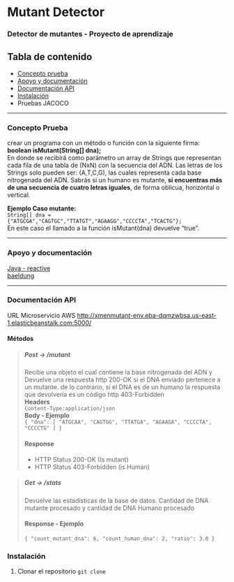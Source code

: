 # Mutant Detector
### Detector de mutantes - Proyecto de aprendizaje

## Tabla de contenido
- [Concepto prueba](###Concepto-Prueba)
- [Apoyo y documentación](###Apoyo-y-documentación)
- [Documentación API](###Documentación-API)
- [Instalación](###Instalación)
- Pruebas JACOCO

---

### Concepto Prueba
crear un programa con un método o función con la siguiente firma:<br>
**boolean isMutant(String[] dna);**<br>
En donde se recibirá como parámetro un array de Strings que representan cada fila de una tabla
de (NxN) con la secuencia del ADN. Las letras de los Strings solo pueden ser: (A,T,C,G), las
cuales representa cada base nitrogenada del ADN.
Sabrás si un humano es mutante, **si encuentras más de una secuencia de cuatro letras
iguales**, de forma oblicua, horizontal o vertical.<br>

**Ejemplo Caso mutante:** <br>
`String[] dna = {"ATGCGA","CAGTGC","TTATGT","AGAAGG","CCCCTA","TCACTG"};` <br>
En este caso el llamado a la función isMutant(dna) devuelve “true”.

---

### Apoyo y documentación
[Java - reactive](https://www.youtube.com/watch?v=i0lJZeLdAi8&ab_channel=miw-upm) <br>
[baeldung](https://www.baeldung.com/)

---

### Documentación API
URL Microservicio AWS
http://xmenmutant-env.eba-dqmzwbsa.us-east-1.elasticbeanstalk.com:5000/

#### Métodos
> ##### Post -> /mutant
> Recibe una objeto el cual contiene la base nitrogenada del ADN y Devuelve una respuesta http 200-OK si el DNA enviado pertenece a un mutante. de lo contrario, si el DNA es de un humano la respuesta que devolvería es un código http 403-Forbidden <br>
> **Headers** <br>
> `Content-Type:application/json` <br>
> **Body - Ejemplo** <br>
> `{
    "dna": [
        "ATGCAA",
        "CAGTGG",
        "TTATGA",
        "AGAAGA",
        "CCCCTA",
        "CCCCTG"
    ]
}`<br>
> #### Response
> - HTTP Status 200-OK (Is mutant)
> - HTTP Status 403-Forbidden (is Human)

> ##### Get -> /stats
> Devuelve las estadísticas de la base de datos. Cantidad de DNA mutante procesado y cantidad de DNA Humano procesado <br>
> #### Response - Ejemplo
>  `{
    "count_mutant_dna": 6,
    "count_human_dna": 2,
    "ratio": 3.0
} `

### Instalación
1. Clonar el repositorio
` git clone `
